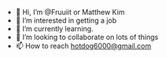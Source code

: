 - 👋 Hi, I’m @Fruuiit or Matthew Kim
- 👀 I’m interested in getting a job
- 🌱 I’m currently learning.
- 💞️ I’m looking to collaborate on lots of things
- 📫 How to reach hotdog6000@gmail.com

<!---
Fruuiit/Fruuiit is a ✨ special ✨ repository because its `README.md` (this file) appears on your GitHub profile.
You can click the Preview link to take a look at your changes.
--->

